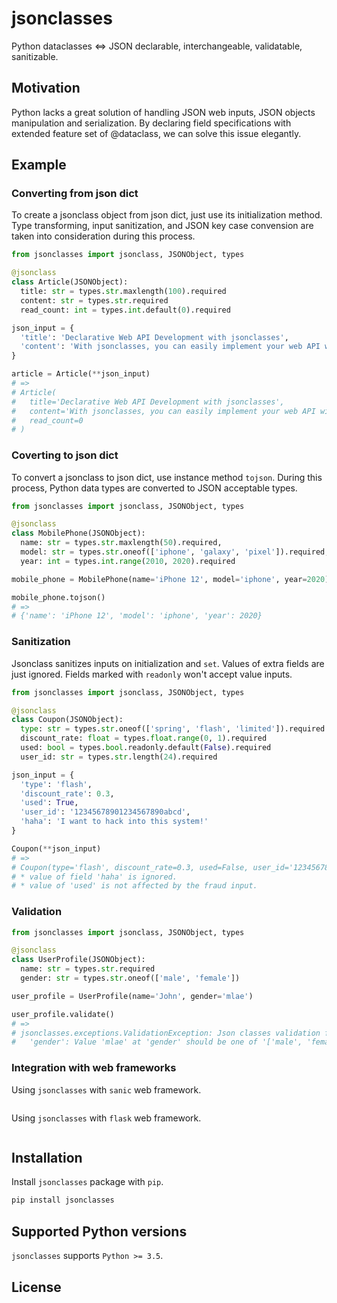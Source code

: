 # jsonclasses

Python dataclasses <=> JSON declarable, interchangeable, validatable, sanitizable.

## Motivation

Python lacks a great solution of handling JSON web inputs, JSON objects
manipulation and serialization. By declaring field specifications with extended
feature set of @dataclass, we can solve this issue elegantly.

## Example

### Converting from json dict

To create a jsonclass object from json dict, just use its initialization
method. Type transforming, input sanitization, and JSON key case convension are
taken into consideration during this process.

```python
from jsonclasses import jsonclass, JSONObject, types

@jsonclass
class Article(JSONObject):
  title: str = types.str.maxlength(100).required
  content: str = types.str.required
  read_count: int = types.int.default(0).required

json_input = {
  'title': 'Declarative Web API Development with jsonclasses',
  'content': 'With jsonclasses, you can easily implement your web API with declaration style rather than procedural style.'
}

article = Article(**json_input)
# =>
# Article(
#   title='Declarative Web API Development with jsonclasses',
#   content='With jsonclasses, you can easily implement your web API with declaration style rather than procedural style.',
#   read_count=0
# )
```

### Coverting to json dict

To convert a jsonclass to json dict, use instance method `tojson`. During this
process, Python data types are converted to JSON acceptable types.

```python
from jsonclasses import jsonclass, JSONObject, types

@jsonclass
class MobilePhone(JSONObject):
  name: str = types.str.maxlength(50).required,
  model: str = types.str.oneof(['iphone', 'galaxy', 'pixel']).required,
  year: int = types.int.range(2010, 2020).required

mobile_phone = MobilePhone(name='iPhone 12', model='iphone', year=2020)

mobile_phone.tojson()
# =>
# {'name': 'iPhone 12', 'model': 'iphone', 'year': 2020}
```

### Sanitization

Jsonclass sanitizes inputs on initialization and `set`. Values of extra fields
are just ignored. Fields marked with `readonly` won't accept value inputs.

```python
from jsonclasses import jsonclass, JSONObject, types

@jsonclass
class Coupon(JSONObject):
  type: str = types.str.oneof(['spring', 'flash', 'limited']).required
  discount_rate: float = types.float.range(0, 1).required
  used: bool = types.bool.readonly.default(False).required
  user_id: str = types.str.length(24).required

json_input = {
  'type': 'flash',
  'discount_rate': 0.3,
  'used': True,
  'user_id': '12345678901234567890abcd',
  'haha': 'I want to hack into this system!'
}

Coupon(**json_input)
# =>
# Coupon(type='flash', discount_rate=0.3, used=False, user_id='12345678901234567890abcd')
# * value of field 'haha' is ignored.
# * value of 'used' is not affected by the fraud input.
```

### Validation

```python
from jsonclasses import jsonclass, JSONObject, types

@jsonclass
class UserProfile(JSONObject):
  name: str = types.str.required
  gender: str = types.str.oneof(['male', 'female'])

user_profile = UserProfile(name='John', gender='mlae')

user_profile.validate()
# =>
# jsonclasses.exceptions.ValidationException: Json classes validation failed:
#   'gender': Value 'mlae' at 'gender' should be one of '['male', 'female']'.
```

### Integration with web frameworks

Using `jsonclasses` with `sanic` web framework.

```python

```

Using `jsonclasses` with `flask` web framework.

```python

```

## Installation

Install `jsonclasses` package with `pip`.

```sh
pip install jsonclasses
```

## Supported Python versions

`jsonclasses` supports `Python >= 3.5`.

## License

